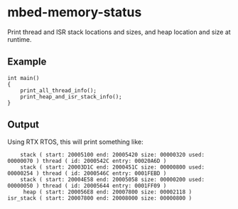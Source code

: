 # mbed-memory-status
Print thread and ISR stack locations and sizes, and heap location and size at runtime.

## Example
```
int main()
{
    print_all_thread_info();
    print_heap_and_isr_stack_info();
}
```

## Output

Using RTX RTOS, this will print something like:

```
    stack ( start: 20005100 end: 20005420 size: 00000320 used: 00000070 ) thread ( id: 2000542C entry: 00020A6D )
    stack ( start: 20003D1C end: 2000451C size: 00000800 used: 00000254 ) thread ( id: 2000546C entry: 0001FEBD )
    stack ( start: 20004E58 end: 20005058 size: 00000200 used: 00000050 ) thread ( id: 20005644 entry: 0001FF09 )
     heap ( start: 200056E8 end: 20007800 size: 00002118 )
isr_stack ( start: 20007800 end: 20008000 size: 00000800 )
```

